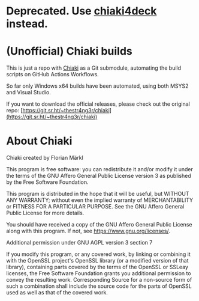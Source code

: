 # Deprecated. Use [chiaki4deck](https://github.com/streetpea/chiaki4deck) instead.

# (Unofficial) Chiaki builds

This is just a repo with [Chiaki](https://git.sr.ht/~thestr4ng3r/chiaki) as a
Git submodule, automating the build scripts on GitHub Actions Workflows.

So far only Windows x64 builds have been automated, using both MSYS2 and Visual Studio.

If you want to download the official releases, please check out the original repo:
[https://git.sr.ht/~thestr4ng3r/chiaki](https://git.sr.ht/~thestr4ng3r/chiaki)

# About Chiaki

Chiaki created by Florian Märkl

This program is free software: you can redistribute it and/or modify
it under the terms of the GNU Affero General Public License version 3
as published by the Free Software Foundation.

This program is distributed in the hope that it will be useful,
but WITHOUT ANY WARRANTY; without even the implied warranty of
MERCHANTABILITY or FITNESS FOR A PARTICULAR PURPOSE. See the
GNU Affero General Public License for more details.

You should have received a copy of the GNU Affero General Public License
along with this program. If not, see <https://www.gnu.org/licenses/>.

Additional permission under GNU AGPL version 3 section 7

If you modify this program, or any covered work, by linking or
combining it with the OpenSSL project's OpenSSL library (or a
modified version of that library), containing parts covered by the
terms of the OpenSSL or SSLeay licenses, the Free Software Foundation
grants you additional permission to convey the resulting work.
Corresponding Source for a non-source form of such a combination
shall include the source code for the parts of OpenSSL used as well
as that of the covered work.
